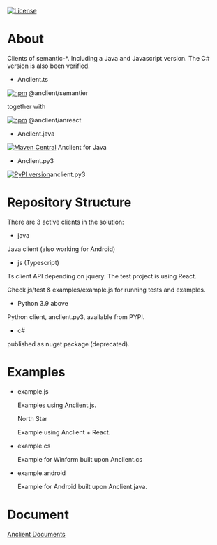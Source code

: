 [![License](http://img.shields.io/:license-apache-blue.svg)](http://www.apache.org/licenses/LICENSE-2.0.html)

# About

Clients of semantic-\*. Including a Java and Javascript version. The C# version
is also been verified.

- Anclient.ts

[![npm](https://img.shields.io/npm/v/@anclient/semantier?logo=npm)](https://npmjs.org/package/@anclient/semantier)
@anclient/semantier

together with

[![npm](https://img.shields.io/npm/v/@anclient/semantier?logo=npm)](https://npmjs.org/package/@anclient/anreact)
@anclient/anreact

- Anclient.java

[![Maven Central](https://maven-badges.herokuapp.com/maven-central/io.github.odys-z/anclient.java/badge.svg)](https://maven-badges.herokuapp.com/maven-central/io.github.odys-z/anclient.java/)
Anclient for Java

- Anclient.py3

[![PyPI version](https://img.shields.io/pypi/v/anson.py3.svg)](https://pypi.org/project/anclient.py3/)anclient.py3

# Repository Structure

There are 3 active clients in the solution:

- java

Java client (also working for Android)

- js (Typescript)

Ts client API depending on jquery. The test project is using React.

Check js/test & examples/example.js for running tests and examples.

- Python 3.9 above

Python client, anclient.py3, available from PYPI.

- c#

published as nuget package (deprecated).

# Examples

- example.js

    Examples using Anclient.js.

  North Star

    Example using Anclient + React.

- example.cs

    Example for Winform built upon Anclient.cs
    
- example.android

    Example for Android built upon Anclient.java.

# Document

[Anclient Documents](https://odys-z.github.io/Anclient)
